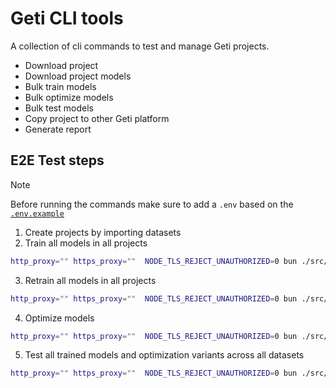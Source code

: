 # Geti CLI tools

A collection of cli commands to test and manage Geti projects.

- Download project
- Download project models
- Bulk train models
- Bulk optimize models
- Bulk test models
- Copy project to other Geti platform
- Generate report


## E2E Test steps

> [!NOTE]
> Before running the commands make sure to add a `.env` based on the [`.env.example`](./env.example)

1. Create projects by importing datasets
2. Train all models in all projects
```bash
http_proxy="" https_proxy=""  NODE_TLS_REJECT_UNAUTHORIZED=0 bun ./src/commands/models/train-models.ts
```

3. Retrain all models in all projects
```bash
http_proxy="" https_proxy=""  NODE_TLS_REJECT_UNAUTHORIZED=0 bun ./src/commands/models/train-models.ts
```

4. Optimize models
```bash
http_proxy="" https_proxy=""  NODE_TLS_REJECT_UNAUTHORIZED=0 bun ./src/commands/models/optimize-models.ts

```

5. Test all trained models and optimization variants across all datasets
```bash
http_proxy="" https_proxy=""  NODE_TLS_REJECT_UNAUTHORIZED=0 bun ./src/commands/models/test-models.ts
```
